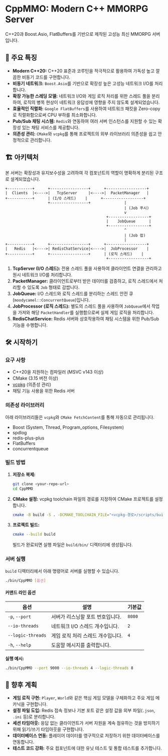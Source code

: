 # CppMMO: Modern C++ MMORPG Server

C++20과 Boost.Asio, FlatBuffers를 기반으로 제작된 고성능 최신 MMORPG 서버입니다.

## 🌟 주요 특징

*   **Modern C++20:** C++20 표준과 코루틴을 적극적으로 활용하여 가독성 높고 깔끔한 비동기 코드를 구현합니다.
*   **비동기 네트워크:** `Boost.Asio`를 기반으로 확장성 높은 고성능 네트워크 I/O를 처리합니다.
*   **확장 가능한 스레딩 모델:** 네트워크 I/O와 게임 로직 처리를 위한 스레드 풀을 분리하여, 로직의 병목 현상이 네트워크 응답성에 영향을 주지 않도록 설계되었습니다.
*   **효율적인 직렬화:** `Google FlatBuffers`를 사용하여 네트워크 패킷을 Zero-copy로 직렬화함으로써 CPU 부하를 최소화합니다.
*   **Pub/Sub 채팅 시스템:** `Redis`와 연동하여 여러 서버 인스턴스를 지원할 수 있는 확장성 있는 채팅 서비스를 제공합니다.
*   **의존성 관리:** `CMake`와 `vcpkg`를 통해 프로젝트의 외부 라이브러리 의존성을 쉽고 안정적으로 관리합니다.

## 🏗️ 아키텍처

본 서버는 확장성과 유지보수성을 고려하여 각 컴포넌트의 역할이 명확하게 분리된 구조로 설계되었습니다.

```
+-----------+      +-----------------+      +------------------+
|  Clients  |<---->|   TcpServer     |<---->|  PacketManager   |
+-----------+      | (I/O 스레드)    |      +------------------+
                   +-----------------+               |
                                                     | (Job 푸시)
                                                     v
                                             +------------------+
                                             |    JobQueue      |
                                             +------------------+
                                                     ^
                                                     | (Job 팝)
                                                     |
+-----------+      +-----------------+      +------------------+
|   Redis   |<---->| RedisChatService|<---->|  JobProcessor    |
+-----------+      +-----------------+      | (로직 스레드)    |
                                             +------------------+
```

1.  **TcpServer (I/O 스레드):** 전용 스레드 풀을 사용하여 클라이언트 연결을 관리하고 원시 네트워크 I/O를 처리합니다.
2.  **PacketManager:** 클라이언트로부터 받은 데이터를 검증하고, 로직 스레드에서 처리할 수 있도록 `Job` 형태로 감쌉니다.
3.  **JobQueue:** I/O 스레드와 로직 스레드를 분리하는 스레드 안전 큐(`moodycamel::ConcurrentQueue`)입니다.
4.  **JobProcessor (로직 스레드):** 별도의 스레드 풀을 사용하여 `JobQueue`에서 작업을 가져와 해당 `PacketHandler`를 실행함으로써 실제 게임 로직을 처리합니다.
5.  **RedisChatService:** Redis 서버와 상호작용하여 채팅 시스템을 위한 Pub/Sub 기능을 수행합니다.

## 🛠️ 시작하기

### 요구 사항

*   C++20을 지원하는 컴파일러 (MSVC v143 이상)
*   CMake (3.15 버전 이상)
*   [vcpkg](https://github.com/microsoft/vcpkg) (의존성 관리)
*   채팅 기능 사용을 위한 Redis 서버

### 의존성 라이브러리

아래 라이브러리들은 `vcpkg`와 `CMake FetchContent`를 통해 자동으로 관리됩니다.
*   Boost (System, Thread, Program_options, Filesystem)
*   spdlog
*   redis-plus-plus
*   FlatBuffers
*   concurrentqueue

### 빌드 방법

1.  **저장소 복제:**
    ```bash
    git clone <your-repo-url>
    cd CppMMO
    ```

2.  **CMake 설정:**
    vcpkg toolchain 파일의 경로를 지정하여 CMake 프로젝트를 설정합니다.
    ```bash
    cmake -B build -S . -DCMAKE_TOOLCHAIN_FILE="<vcpkg-경로>/scripts/buildsystems/vcpkg.cmake"
    ```

3.  **프로젝트 빌드:**
    ```bash
    cmake --build build
    ```
    빌드가 완료되면 실행 파일은 `build/bin/` 디렉터리에 생성됩니다.

### 서버 실행

`build` 디렉터리에서 아래 명령어로 서버를 실행할 수 있습니다.

```bash
./bin/CppMMO [옵션]
```

#### 커맨드 라인 옵션

| 옵션              | 설명                           | 기본값  |
| ----------------- | ------------------------------ | ------- |
| `-p`, `--port`    | 서버가 리스닝할 포트 번호입니다. | `8080`  |
| `--io-threads`    | 네트워크 I/O 스레드 개수입니다.  | `2`     |
| `--logic-threads` | 게임 로직 처리 스레드 개수입니다.| `4`     |
| `-h`, `--help`    | 도움말 메시지를 출력합니다.      |         |

**실행 예시:**
```bash
./bin/CppMMO --port 9000 --io-threads 4 --logic-threads 8
```

## 🚀 향후 계획

*   **게임 로직 구현:** `Player`, `World`와 같은 핵심 게임 모델을 구체화하고 주요 게임 메카닉을 구현합니다.
*   **설정 파일 도입:** Redis 접속 정보나 기본 포트 같은 설정 값을 외부 파일(`.json`, `.ini` 등)로 분리합니다.
*   **세션 타임아웃:** 응답 없는 클라이언트가 서버 자원을 계속 점유하는 것을 방지하기 위해 읽기/쓰기 타임아웃을 구현합니다.
*   **데이터베이스 연동:** 플레이어 데이터를 영구적으로 저장하기 위한 데이터베이스를 연동합니다.
*   **테스트 코드 강화:** 주요 컴포넌트에 대한 유닛 테스트 및 통합 테스트를 추가합니다.
